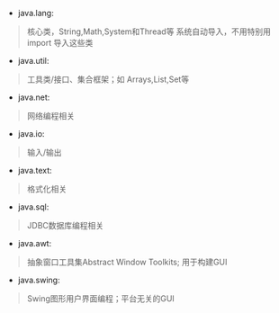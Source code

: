 - java.lang:  
> 核心类，String,Math,System和Thread等
系统自动导入，不用特别用import 导入这些类

- java.util:  
> 工具类/接口、集合框架；如 Arrays,List,Set等

- java.net:  
> 网络编程相关

- java.io:  
> 输入/输出

- java.text:  
> 格式化相关

- java.sql:  
> JDBC数据库编程相关

- java.awt:
> 抽象窗口工具集Abstract Window Toolkits;
用于构建GUI

- java.swing:
> Swing图形用户界面编程；平台无关的GUI

